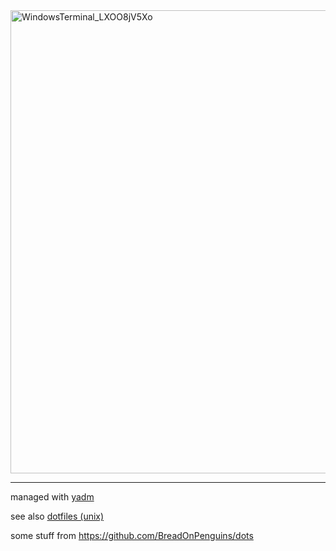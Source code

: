 <img width="1212" height="741" alt="WindowsTerminal_LXOO8jV5Xo" src="https://github.com/user-attachments/assets/dd450a57-7ee6-4507-89a5-dd54e283189c" />

---

managed with [yadm](https://yadm.io/)

see also [dotfiles (unix)](https://github.com/f0e/dotfiles)

some stuff from https://github.com/BreadOnPenguins/dots
